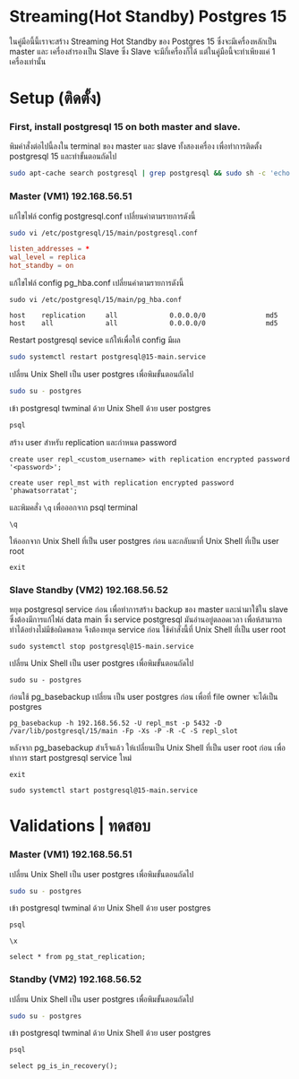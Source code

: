 # Streaming(Hot Standby) Postgres 15

ในคู่มือนี้นี้เราจะสร้าง Streaming Hot Standby ของ Postgres 15 ซึ่งจะมีเครื่องหลักเป็น master และ เครื่องสำรองเป็น Slave ซึ่ง Slave จะมีกี่เครื่องก็ได้ แต่ในคู่มือนี้จะทำเพียงแค่ 1 เครื่องเท่านั้น

# Setup (ติดตั้ง)
### First, install postgresql 15 on both master and slave.

พิมคำสั่งต่อไปนี้ลงใน terminal ของ master และ slave ทั้งสองเครื่อง เพื่อทำการติดตั้ง postgresql 15 และทำขั้นตอนถัดไป
```bash
sudo apt-cache search postgresql | grep postgresql && sudo sh -c 'echo "deb http://apt.postgresql.org/pub/repos/apt $(lsb_release -cs)-pgdg main" > /etc/apt/sources.list.d/pgdg.list' && wget -qO- https://www.postgresql.org/media/keys/ACCC4CF8.asc | sudo tee /etc/apt/trusted.gpg.d/pgdg.asc &>/dev/null && sudo apt update -y && sudo apt install -y postgresql && sudo systemctl enable postgresql && sudo systemctl start postgresql && systemctl status postgresql && psql --version
```

### Master (VM1) 192.168.56.51
แก้ไขไฟล์ config postgresql.conf เปลี่ยนค่าตามรายการดังนี้
```bash
sudo vi /etc/postgresql/15/main/postgresql.conf
```

```conf postgresql.conf
listen_addresses = *
wal_level = replica
hot_standby = on
```

แก้ไขไฟล์ config pg_hba.conf เปลี่ยนค่าตามรายการดังนี้
```
sudo vi /etc/postgresql/15/main/pg_hba.conf
```

```
host    replication     all             0.0.0.0/0               md5
host    all             all             0.0.0.0/0               md5
```

Restart postgresql sevice แก้ให้เพื่อให้ config มีผล
```bash
sudo systemctl restart postgresql@15-main.service
```

เปลี่ยน Unix Shell เป็น user postgres เพื่อพิมขั้นตอนถัดไป
```bash
sudo su - postgres
```
เข้า postgresql twminal ด้วย Unix Shell ด้วย user postgres
```bash
psql
```
สร้าง user สำหรับ replication และกำหนด password

`create user repl_<custom_username> with replication encrypted password '<password>';`
```
create user repl_mst with replication encrypted password 'phawatsorratat';
```

และพิมคสั่ง `\q` เพื่อออกจาก psql terminal
```
\q
```
ให้ออกจาก Unix Shell ที่เป็น user postgres ก่อน และกลับมาที่ Unix Shell ที่เป็น user root
```
exit
```


### Slave Standby (VM2) 192.168.56.52

หยุด postgresql service ก่อน เพื่อทำการสร้าง backup ของ master และนำมาใช้ใน slave ซึ่งต้องมีการแก้ไฟล์ data main ซึ่ง service postgresql มันอ่านอยู่ตลอดเวลา เพื่อห้สามารถทำได้อย่างไม่มีข้อผิดพลาด จึงต้องหยุด service ก่อน ใช้คำสั่งนี้ที่ Unix Shell ที่เป็น user root
```
sudo systemctl stop postgresql@15-main.service
```

เปลี่ยน Unix Shell เป็น user postgres เพื่อพิมขั้นตอนถัดไป
```
sudo su - postgres
```
ก่อนใช้ pg_basebackup เปลี่ยน เป็น user postgres ก่อน เพื่อที่ file owner จะได้เป็น postgres 
```
pg_basebackup -h 192.168.56.52 -U repl_mst -p 5432 -D /var/lib/postgresql/15/main -Fp -Xs -P -R -C -S repl_slot
```

หลังจาก pg_basebackup สำเร็จแล้ว ให้เปลี่ยนเป็น Unix Shell ที่เป็น user root ก่อน เพื่อทำการ start postgresql service ใหม่
```
exit
```
```
sudo systemctl start postgresql@15-main.service
```


# Validations | ทดสอบ

### Master (VM1) 192.168.56.51
เปลี่ยน Unix Shell เป็น user postgres เพื่อพิมขั้นตอนถัดไป
```bash
sudo su - postgres
```
เข้า postgresql twminal ด้วย Unix Shell ด้วย user postgres
```bash
psql
```
```
\x
```
```
select * from pg_stat_replication;
```
### Standby (VM2) 192.168.56.52
เปลี่ยน Unix Shell เป็น user postgres เพื่อพิมขั้นตอนถัดไป
```bash
sudo su - postgres
```
เข้า postgresql twminal ด้วย Unix Shell ด้วย user postgres
```bash
psql
```
```
select pg_is_in_recovery();
```